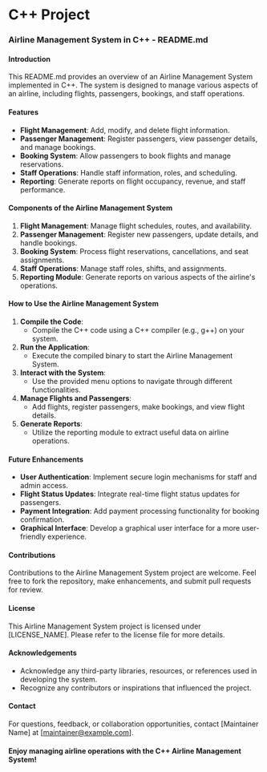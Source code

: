 # C++ Project

### Airline Management System in C++ - README.md

#### Introduction
This README.md provides an overview of an Airline Management System implemented in C++. The system is designed to manage various aspects of an airline, including flights, passengers, bookings, and staff operations.

#### Features
- **Flight Management**: Add, modify, and delete flight information.
- **Passenger Management**: Register passengers, view passenger details, and manage bookings.
- **Booking System**: Allow passengers to book flights and manage reservations.
- **Staff Operations**: Handle staff information, roles, and scheduling.
- **Reporting**: Generate reports on flight occupancy, revenue, and staff performance.

#### Components of the Airline Management System
1. **Flight Management**: Manage flight schedules, routes, and availability.
2. **Passenger Management**: Register new passengers, update details, and handle bookings.
3. **Booking System**: Process flight reservations, cancellations, and seat assignments.
4. **Staff Operations**: Manage staff roles, shifts, and assignments.
5. **Reporting Module**: Generate reports on various aspects of the airline's operations.

#### How to Use the Airline Management System
1. **Compile the Code**:
   - Compile the C++ code using a C++ compiler (e.g., g++) on your system.
2. **Run the Application**:
   - Execute the compiled binary to start the Airline Management System.
3. **Interact with the System**:
   - Use the provided menu options to navigate through different functionalities.
4. **Manage Flights and Passengers**:
   - Add flights, register passengers, make bookings, and view flight details.
5. **Generate Reports**:
   - Utilize the reporting module to extract useful data on airline operations.

#### Future Enhancements
- **User Authentication**: Implement secure login mechanisms for staff and admin access.
- **Flight Status Updates**: Integrate real-time flight status updates for passengers.
- **Payment Integration**: Add payment processing functionality for booking confirmation.
- **Graphical Interface**: Develop a graphical user interface for a more user-friendly experience.

#### Contributions
Contributions to the Airline Management System project are welcome. Feel free to fork the repository, make enhancements, and submit pull requests for review.

#### License
This Airline Management System project is licensed under [LICENSE_NAME]. Please refer to the license file for more details.

#### Acknowledgements
- Acknowledge any third-party libraries, resources, or references used in developing the system.
- Recognize any contributors or inspirations that influenced the project.

#### Contact
For questions, feedback, or collaboration opportunities, contact [Maintainer Name] at [maintainer@example.com].

#### Enjoy managing airline operations with the C++ Airline Management System!
